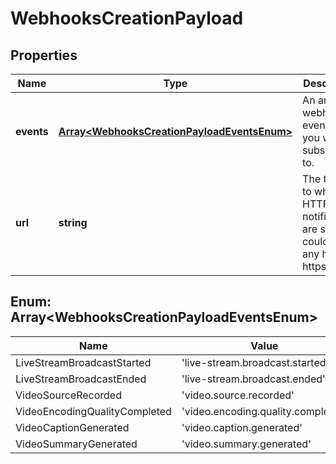 
# WebhooksCreationPayload

## Properties

Name | Type | Description | Notes
------------ | ------------- | ------------- | -------------
**events** | [**Array&lt;WebhooksCreationPayloadEventsEnum&gt;**](#Array&lt;WebhooksCreationPayloadEventsEnum&gt;) | An array of webhook events that you want to subscribe to. | 
**url** | **string** | The the url to which HTTP notifications are sent. It could be any http or https URL. | 



## Enum: Array&lt;WebhooksCreationPayloadEventsEnum&gt;

Name | Value
---- | -----
LiveStreamBroadcastStarted | &#39;live-stream.broadcast.started&#39;
LiveStreamBroadcastEnded | &#39;live-stream.broadcast.ended&#39;
VideoSourceRecorded | &#39;video.source.recorded&#39;
VideoEncodingQualityCompleted | &#39;video.encoding.quality.completed&#39;
VideoCaptionGenerated | &#39;video.caption.generated&#39;
VideoSummaryGenerated | &#39;video.summary.generated&#39;



